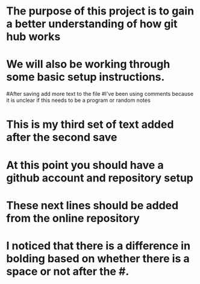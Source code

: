 # The purpose of this project is to gain a better understanding of how git hub works
# We will also be working through some basic setup instructions.

#After saving add more text to the file
#I've been using comments because it is unclear if this needs to be a program or random notes

# This is my third set of text added after the second save
# At this point you should have a github account and repository setup

# These next lines should be added from the online repository
# I noticed that there is a difference in bolding based on whether there is a space or not after the #.
